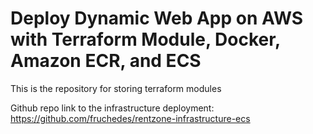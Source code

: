 # Deploy Dynamic Web App on AWS with Terraform Module, Docker, Amazon ECR, and ECS
This is the repository for storing terraform modules

Github repo link to the infrastructure deployment: https://github.com/fruchedes/rentzone-infrastructure-ecs
